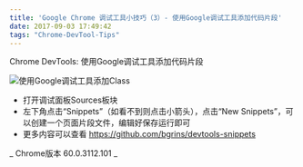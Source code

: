 ```yaml
---
title: 'Google Chrome 调试工具小技巧（3）- 使用Google调试工具添加代码片段'
date: 2017-09-03 17:49:42
tags: "Chrome-DevTool-Tips"
---
```


Chrome DevTools: 使用Google调试工具添加代码片段

![使用Google调试工具添加Class](/images/tip3.gif)

- 打开调试面板Sources板块
- 左下角点击“Snippets”（如看不到则点击小箭头），点击“New Snippets”，可以创建一个页面片段文件，编辑好保存运行即可
- 更多内容可以查看 https://github.com/bgrins/devtools-snippets

_ Chrome版本 60.0.3112.101 _
